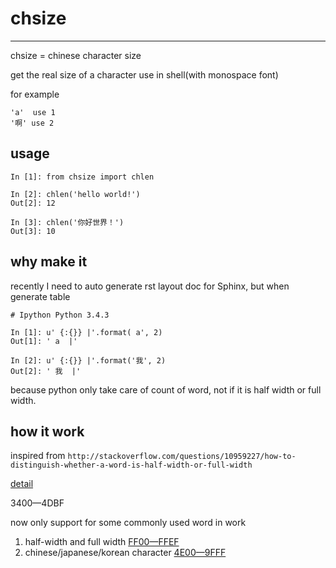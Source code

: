 # chsize

----

chsize = chinese character size

get the real size of a character use in shell(with monospace font)

for example 

```
'a'  use 1
'啊' use 2
```


## usage

```
In [1]: from chsize import chlen

In [2]: chlen('hello world!')
Out[2]: 12

In [3]: chlen('你好世界！')
Out[3]: 10
```


## why make it

recently I need to auto generate rst layout doc for Sphinx, but when generate table 

```
# Ipython Python 3.4.3

In [1]: u' {:{}} |'.format( a', 2)
Out[1]: ' a  |'

In [2]: u' {:{}} |'.format('我', 2)
Out[2]: ' 我  |'

```

because python only take care of count of word, not if it is half width or full width.



## how it work

inspired from `http://stackoverflow.com/questions/10959227/how-to-distinguish-whether-a-word-is-half-width-or-full-width`

[detail](test.sh)

3400—4DBF

now only support for some commonly used word in work

1. half-width and full width [FF00—FFEF](http://unicode-table.com/cn/blocks/halfwidth-and-fullwidth-forms/) 
2. chinese/japanese/korean character [4E00—9FFF](http://unicode-table.com/cn/blocks/cjk-unified-ideographs/)


